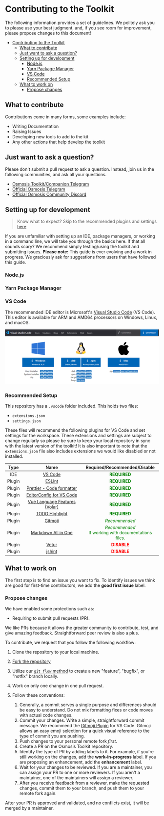 # Contributing to the Toolkit

The following information provides a set of guidelines. We politely ask you to please use your best judgment, and, if you see room for improvement, please propose changes to this document!

- [Contributing to the Toolkit](#contributing-to-the-toolkit)
  - [What to contribute](#what-to-contribute)
  - [Just want to ask a question?](#just-want-to-ask-a-question)
  - [Setting up for development](#setting-up-for-development)
    - [Node.js](#nodejs)
    - [Yarn Package Manager](#yarn-package-manager)
    - [VS Code](#vs-code)
    - [Recommended Setup](#recommended-setup)
  - [What to work on](#what-to-work-on)
    - [Propose changes](#propose-changes)

## What to contribute

Contributions come in many forms, some examples include:

- Writing Documentation
- Raising Issues
- Developing new tools to add to the kit
- Any other actions that help develop the toolkit

## Just want to ask a question?

Please don't submit a pull request to ask a question. Instead, join us in the following communities, and ask all your questions.

- [Osmosis Toolkit/Companion Telegram][toolkit_tele]
- [Official Osmosis Telegram][osmo_tele]
- [Official Osmosis Community Discord][osmo_discord]

## Setting up for development

> Know what to expect? Skip to the recommended plugins and settings [here](#recommended-setup)

If you are unfamiliar with setting up an IDE, package managers, or working in a command line, we will take you through the basics here. If that all sounds scary? We recommend simply testing/using the toolkit and submitting issues. **Please note:** This guide is ever evolving and a work in progress. We graciously ask for suggestions from users that have followed this guide.

### Node.js

<!-- TODO: Node instructions -->

### Yarn Package Manager

<!-- TODO: Yarn instructions -->

### VS Code

The recommended IDE editor is Microsoft's [Visual Studio Code][vscode_link] (VS Code). This editor is available for ARM and AMD64 processors on Windows, Linux, and macOS.

![Version of VS Code available](../src/assets/docs/vscode_2022-11-18-194950.png)

### Recommended Setup

This repository has a `.vscode` folder included. This holds two files:

- `extensions.json`
- `settings.json`

These files will recommend the following plugins for VS Code and set settings for the workspace. These extensions and settings are subject to change regularly so please be sure to keep your local repository in sync with the latest version of the toolkit! It is also important to note that the `extensions.json` file also includes extensions we would like disabled or not installed.

<!-- markdownlint-disable MD033 -->

|  Type  |                     Name                     |                                Required/Recommended/Disable                                 |
| :----: | :------------------------------------------: | :-----------------------------------------------------------------------------------------: |
|  IDE   |            [VS Code][vscode_link]            |                       <span style="color: green;">**REQUIRED**</div>                        |
| Plugin |           [ESLint][eslint_plugin]            |                       <span style="color: green;">**REQUIRED**</div>                        |
| Plugin | [Prettier - Code formatter][prettier_plugin] |                       <span style="color: green;">**REQUIRED**</div>                        |
| Plugin |  [EditorConfig for VS Code][editor_config]   |                       <span style="color: green;">**REQUIRED**</div>                        |
| Plugin |  [Vue Language Features (Volar)][vue_volar]  |                       <span style="color: green;">**REQUIRED**</div>                        |
| Plugin |        [TODO Highlight][todo_plugin]         |                       <span style="color: green;">**REQUIRED**</div>                        |
| Plugin |          [Gitmoji][gitmoji_plugin]           |                       <span style="color: green;">*Recommended*</div>                       |
| Plugin |  [Markdown All in One][markdownaio_plugin]   | <span style="color: green;">*Recommended*</div><br /> If working with documentations files. |
| Plugin |            [Vetur][vetur_plugin]             |                         <span style="color: red;">**DISABLE**</div>                         |
| Plugin |           [jshint][jshint_plugin]            |                         <span style="color: red;">**DISABLE**</div>                         |

## What to work on

The first step is to find an issue you want to fix. To identify issues we think are good for first-time contributors, we add the **good first issue** label.

### Propose changes

We have enabled some protections such as:

- Requiring to submit pull requests (PR).

We like PRs because it allows the greater community to contribute, test, and give amazing feedback. Straightforward peer review is also a plus.

To contribute, we request that you follow the following workflow:

1. Clone the repository to your local machine.
2. [Fork the repository](https://github.com/osmo-support-lab/osmosis-toolkit)
3. Utilize our [`git flow` method](/src/pages/docs/git-flow.md) to create a new "feature", "bugfix", or "hotfix" branch locally.
4. Work on only one change in one pull request.
5. Follow these conventions:

    1. Generally, a commit serves a single purpose and differences should be easy to understand. Do not mix formatting fixes or code moves with actual code changes.
    2. Commit your changes. Write a simple, straightforward commit message. We recommend the [Gitmoji Plugin][gitmoji_plugin] for VS Code. Gitmoji allows an easy emoji selection for a quick visual reference to the type of commit you are pushing.
    3. Push changes to your personal remote fork *first*.
    4. Create a PR on the Osmosis Toolkit repository.
    5. Identify the type of PR by adding labels to it. For example, if you're still working on the changes, add the **work-in-progress** label. If you are proposing an enhancement, add the **enhancement** label.
    6. Wait for your changes to be reviewed. If you are a maintainer, you can assign your PR to one or more reviewers. If you aren't a maintainer, one of the maintainers will assign a reviewer.
    7. After you receive feedback from a reviewer, make the requested changes, commit them to your branch, and push them to your remote fork again.

After your PR is approved and validated, and no conflicts exist, it will be merged by a maintainer.

[toolkit_tele]: https://t.me/OsmosisCompanionChat
[osmo_tele]: https://t.me/osmosis_chat
[osmo_discord]: https://discord.gg/osmosis
[vscode_link]: https://code.visualstudio.com/
[eslint_plugin]: https://marketplace.visualstudio.com/items?itemName=dbaeumer.vscode-eslint
[prettier_plugin]: https://marketplace.visualstudio.com/items?itemName=esbenp.prettier-vscode
[editor_config]: https://marketplace.visualstudio.com/items?itemName=EditorConfig.EditorConfig
[vue_volar]: https://marketplace.visualstudio.com/items?itemName=Vue.volar
[todo_plugin]: https://marketplace.visualstudio.com/items?itemName=wayou.vscode-todo-highlight
[gitmoji_plugin]: https://marketplace.visualstudio.com/items?itemName=seatonjiang.gitmoji-vscode
[markdownaio_plugin]: https://marketplace.visualstudio.com/items?itemName=yzhang.markdown-all-in-one
[vetur_plugin]: https://marketplace.visualstudio.com/items?itemName=octref.vetur
[jshint_plugin]: https://marketplace.visualstudio.com/items?itemName=dbaeumer.jshint

